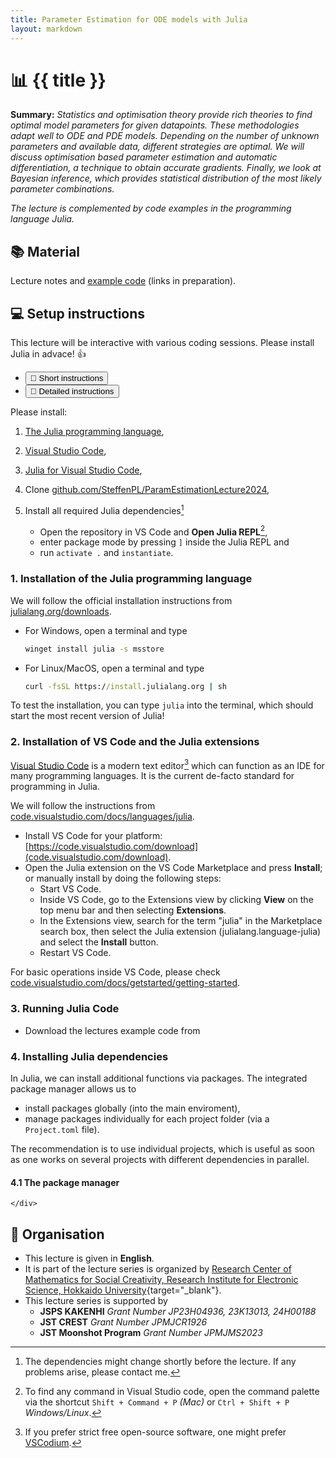 ```yaml
---
title: Parameter Estimation for ODE models with Julia
layout: markdown 
---
```


# 📊 {{ title }}
<!-- <img src="https://raw.githubusercontent.com/JuliaLang/julia-logo-graphics/refs/heads/master/images/julia-logo-color.svg"/> -->

**Summary:** _Statistics and optimisation theory provide rich theories to find optimal model parameters for given datapoints. These methodologies adapt well to ODE and PDE models. Depending on the number of unknown parameters and available data, different strategies are optimal. We will discuss optimisation based parameter estimation and automatic differentiation, a technique to obtain accurate gradients. Finally, we look at Bayesian inference, which provides statistical distribution of the most likely parameter combinations._

_The lecture is complemented by code examples in the programming language Julia._

## 📚 Material 

Lecture notes and [example code](https://github.com/SteffenPL/ParamEstimationLecture2024) (links in preparation).

## 💻 Setup instructions 

This lecture will be interactive with various coding sessions. Please install Julia in advace! 👍

<div class="mb-4 border-b  border-gray-200 dark:border-gray-700">
    <ul class="flex flex-wrap -mb-px font-medium text-center list-none" id="default-tab" 
    data-tabs-active-classes="text-lime-600 hover:text-lime-600 dark:text-lime-500 dark:hover:text-lime-500 border-lime-600 dark:border-lime-500" data-tabs-inactive-classes="dark:border-transparent text-gray-500 hover:text-gray-600 dark:text-gray-400 border-gray-100 hover:border-gray-300 dark:border-gray-700 dark:hover:text-gray-300"
    data-tabs-toggle="#default-tab-content" role="tablist">
        <li class="me-2" role="presentation">
            <button class="inline-block p-4 border-b-2 rounded-t-lg" id="profile-tab" data-tabs-target="#profile" type="button" role="tab" aria-controls="profile" aria-selected="false">🚀 Short instructions</button>
        </li>
        <li class="me-2" role="presentation">
            <button class="inline-block p-4 border-b-2 rounded-t-lg hover:text-gray-600 hover:border-gray-300 dark:hover:text-gray-300" id="dashboard-tab" data-tabs-target="#dashboard" type="button" role="tab" aria-controls="dashboard" aria-selected="false">🐢 Detailed instructions</button>
        </li>
    </ul>
</div>
<div id="default-tab-content">
    <div class="hidden px-8 py-2 " id="profile" role="tabpanel" aria-labelledby="profile-tab">
        
Please install:
1. [The Julia programming language](https://julialang.org/downloads/), 
2. [Visual Studio Code](https://code.visualstudio.com/), 
3. [Julia for Visual Studio Code](https://www.julia-vscode.org/),
4. Clone [github.com/SteffenPL/ParamEstimationLecture2024](https://github.com/SteffenPL/ParamEstimationLecture2024),
5. Install all required Julia dependencies[^deps]
    - Open the repository in VS Code and **Open Julia REPL**[^2],
    - enter package mode by pressing `]` inside the Julia REPL and 
    - run `activate .` and `instantiate`.

    </div>
    <div class="hidden px-8 py-2 " id="dashboard" role="tabpanel" aria-labelledby="dashboard-tab">

### 1. Installation of the Julia programming language

We will follow the official installation instructions from [julialang.org/downloads](https://julialang.org/downloads/).

- For Windows, open a terminal and type
    ```cmd
    winget install julia -s msstore
    ```

- For Linux/MacOS, open a terminal and type 
    ```cmd
    curl -fsSL https://install.julialang.org | sh
    ```

To test the installation, you can 
type `julia` into the terminal, which should start the most recent version of Julia!

### 2. Installation of VS Code and the Julia extensions

[Visual Studio Code](https://code.visualstudio.com/) is a modern text editor[^1] which can function as an IDE for many programming languages. It is the current de-facto standard for programming in Julia.

We will follow the instructions from [code.visualstudio.com/docs/languages/julia](https://code.visualstudio.com/docs/languages/julia#_getting-started).

- Install VS Code for your platform: [https://code.visualstudio.com/download](code.visualstudio.com/download).
- Open the Julia extension on the VS Code Marketplace and press **Install**; or manually install by doing the following steps:
  - Start VS Code.
  - Inside VS Code, go to the Extensions view by clicking **View** on the top menu bar and then selecting **Extensions**.
  - In the Extensions view, search for the term "julia" in the Marketplace search box, then select the Julia extension (julialang.language-julia) and select the **Install** button.
  - Restart VS Code.

For basic operations inside VS Code, please check [code.visualstudio.com/docs/getstarted/getting-started](https://code.visualstudio.com/docs/getstarted/getting-started).

### 3. Running Julia Code 


- Download the lectures example code from

### 4. Installing Julia dependencies

In Julia, we can install additional functions via packages. The integrated package manager 
allows us to
- install packages globally (into the main enviroment),
- manage packages individually for each project folder (via a `Project.toml` file).

The recommendation is to use individual projects, which is useful as soon as one 
works on several projects with different dependencies in parallel.

#### 4.1 The package manager



    </div>
</div>

## 💬 Organisation

- This lecture is given in **English**.
- It is part of the lecture series is organized by [Research Center of Mathematics for Social Creativity, Research Institute for Electronic Science, Hokkaido University](https://mmc01.es.hokudai.ac.jp/msc/en/){target="_blank"}.
- This lecture series is supported by
  - **JSPS KAKENHI** _Grant Number JP23H04936, 23K13013, 24H00188_
  - **JST CREST** _Grant Number JPMJCR1926_
  - **JST Moonshot Program** _Grant Number JPMJMS2023_


[^1]: If you prefer strict free open-source software, one might prefer [VSCodium](https://vscodium.com/).
[^2]: To find any command in Visual Studio code, open the command palette via the shortcut `Shift + Command + P` _(Mac)_ or `Ctrl + Shift + P` _Windows/Linux_.
[^deps]: The dependencies might change shortly before the lecture. If any problems arise, please contact me.